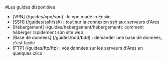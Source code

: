 #Les guides disponibles
- [VPN] (/guides/vpn/vpn) : le vpn made in Ensiie
- [SSH] (/guides/ssh/ssh) : tout sur la connexion ssh aux serveurs d'Ares
- [Hébergement] (/guides/hebergement/hebergement): comment héberger rapidement son site web
- [Base de données] (/guides/bdd/bdd) : demander une base de données, c'est facile
- [FTP] (/guides/ftp/ftp) : vos données sur les serveurs d'Ares en quelques clics